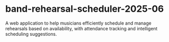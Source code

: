# band-rehearsal-scheduler-2025-06
A web application to help musicians efficiently schedule and manage rehearsals based on availability, with attendance tracking and intelligent scheduling suggestions.
